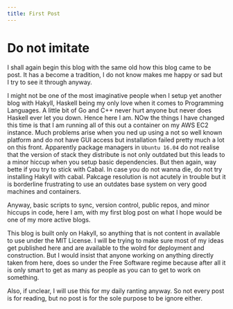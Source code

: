 ```yaml
---
title: First Post
---
```



# Do not imitate

I shall again begin this blog with the same old how this blog came to be post. It has a become a tradition, I do not know makes me happy or sad but I try to see it through anyway. 

I might not be one of the most imaginative people when I setup yet another blog with Hakyll, Haskell being my only love when it comes to Programming Languages. A little bit of Go and C++ never hurt anyone but never does Haskell ever let you down. Hence here I am. NOw the things I have changed this time is that I am running all of this out a container on my AWS EC2 instance. Much problems arise when you ned up using a not so well known platform and do not have GUI access but installation failed pretty much a lot on this front. Apparently package managers in `Ubuntu 16.04` do not realise that the version of stack they distribute is not only outdated but this leads to a minor hiccup when you setup basic dependencies. But then again, way bette if you try to stick with Cabal. In case you do not wanna die, do not try installing Hakyll with cabal. Pakcage resolution is not acutely in trouble but it is borderline frustrating to use an outdates base system on very good machines and containers. 

Anyway, basic scripts to sync, version control, public repos, and minor hiccups in code, here I am, with my first blog post on what I hope would be one of my more active blogs.

This blog is built only on Hakyll, so anything that is not content in available to use under the MIT License. I will be trying to make sure most of my ideas get published here and are available to the wolrd for deployment and construction. But I would insist that anyone working on anything directly taken from here, does so under the Free Software regime because after all it is only smart to get as many as people as you can to get to work on something.

Also, if unclear, I will use this for my daily ranting anyway. So not every post is for reading, but no post is for the sole purpose to be ignore either. 
